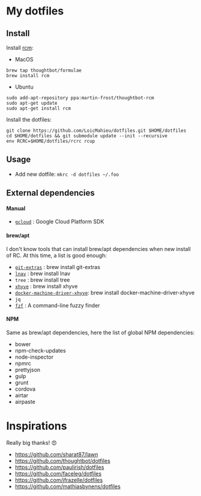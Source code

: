 
# My dotfiles

## Install

Install [rcm](https://github.com/thoughtbot/rcm#installation):

- MacOS
```
brew tap thoughtbot/formulae
brew install rcm
```

- Ubuntu
```
sudo add-apt-repository ppa:martin-frost/thoughtbot-rcm
sudo apt-get update
sudo apt-get install rcm
```

Install the dotfiles:

    git clone https://github.com/LoicMahieu/dotfiles.git $HOME/dotfiles
    cd $HOME/dotfiles && git submodule update --init --recursive
    env RCRC=$HOME/dotfiles/rcrc rcup

## Usage

- Add new dotfile: `mkrc -d dotfiles ~/.foo`


## External dependencies

#### Manual

* [`gcloud`](https://cloud.google.com/sdk/) : Google Cloud Platform SDK

#### brew/apt

I don't know tools that can install brew/apt dependencies when new install of RC.
At this time, a list is good enough:
* [`git-extras`](https://github.com/tj/git-extras) : brew install git-extras
* [`lnav`](http://lnav.org/) : brew install lnav
* `tree` : brew install tree
* [`xhyve`](https://github.com/mist64/xhyve) : brew install xhyve
* [`docker-machine-driver-xhyve`](https://github.com/zchee/docker-machine-driver-xhyve): brew install docker-machine-driver-xhyve
* `jq`
* [`fzf`](https://github.com/junegunn/fzf) : A command-line fuzzy finder

#### NPM

Same as brew/apt dependencies, here the list of global NPM dependencies:
* bower
* npm-check-updates
* node-inspector
* npmrc
* prettyjson
* gulp
* grunt
* cordova
* airtar
* airpaste


# Inspirations

Really big thanks! 😍

* https://github.com/sharat87/lawn
* https://github.com/thoughtbot/dotfiles
* https://github.com/paulirish/dotfiles
* https://github.com/faceleg/dotfiles
* https://github.com/jfrazelle/dotfiles
* https://github.com/mathiasbynens/dotfiles
